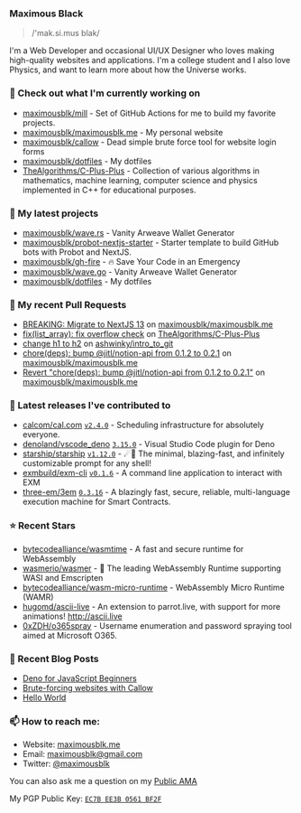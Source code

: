 ### Maximous Black

> /'mak.si.mus blak/

I'm a Web Developer and occasional UI/UX Designer who loves making high-quality websites and applications. I'm a college
student and I also love Physics, and want to learn more about how the Universe works.

### 👷 Check out what I'm currently working on

- [maximousblk/mill](https://github.com/maximousblk/mill) - Set of GitHub Actions for me to build my favorite projects.
- [maximousblk/maximousblk.me](https://github.com/maximousblk/maximousblk.me) - My personal website
- [maximousblk/callow](https://github.com/maximousblk/callow) - Dead simple brute force tool for website login forms
- [maximousblk/dotfiles](https://github.com/maximousblk/dotfiles) - My dotfiles
- [TheAlgorithms/C-Plus-Plus](https://github.com/TheAlgorithms/C-Plus-Plus) - Collection of various algorithms in mathematics, machine learning, computer science and physics implemented in C&#43;&#43; for educational purposes.

### 🌱 My latest projects

- [maximousblk/wave.rs](https://github.com/maximousblk/wave.rs) - Vanity Arweave Wallet Generator
- [maximousblk/probot-nextjs-starter](https://github.com/maximousblk/probot-nextjs-starter) - Starter template to build GitHub bots with Probot and NextJS.
- [maximousblk/gh-fire](https://github.com/maximousblk/gh-fire) - 🔥 Save Your Code in an Emergency
- [maximousblk/wave.go](https://github.com/maximousblk/wave.go) - Vanity Arweave Wallet Generator
- [maximousblk/dotfiles](https://github.com/maximousblk/dotfiles) - My dotfiles

### 🔨 My recent Pull Requests

- [BREAKING: Migrate to NextJS 13](https://github.com/maximousblk/maximousblk.me/pull/568) on [maximousblk/maximousblk.me](https://github.com/maximousblk/maximousblk.me)
- [fix(list_array): fix overflow check](https://github.com/TheAlgorithms/C-Plus-Plus/pull/1983) on [TheAlgorithms/C-Plus-Plus](https://github.com/TheAlgorithms/C-Plus-Plus)
- [change h1 to h2](https://github.com/ashwinky/intro_to_git/pull/1) on [ashwinky/intro_to_git](https://github.com/ashwinky/intro_to_git)
- [chore(deps): bump @jitl/notion-api from 0.1.2 to 0.2.1](https://github.com/maximousblk/maximousblk.me/pull/406) on [maximousblk/maximousblk.me](https://github.com/maximousblk/maximousblk.me)
- [Revert &#34;chore(deps): bump @jitl/notion-api from 0.1.2 to 0.2.1&#34;](https://github.com/maximousblk/maximousblk.me/pull/405) on [maximousblk/maximousblk.me](https://github.com/maximousblk/maximousblk.me)

### 🔭 Latest releases I've contributed to

- [calcom/cal.com](https://github.com/calcom/cal.com) [`v2.4.0`](https://github.com/calcom/cal.com/releases/tag/v2.4.0) - Scheduling infrastructure for absolutely everyone.
- [denoland/vscode_deno](https://github.com/denoland/vscode_deno) [`3.15.0`](https://github.com/denoland/vscode_deno/releases/tag/3.15.0) - Visual Studio Code plugin for Deno
- [starship/starship](https://github.com/starship/starship) [`v1.12.0`](https://github.com/starship/starship/releases/tag/v1.12.0) - ☄🌌️  The minimal, blazing-fast, and infinitely customizable prompt for any shell!
- [exmbuild/exm-cli](https://github.com/exmbuild/exm-cli) [`v0.1.6`](https://github.com/exmbuild/exm-cli/releases/tag/v0.1.6) - A command line application to interact with EXM
- [three-em/3em](https://github.com/three-em/3em) [`0.3.16`](https://github.com/three-em/3em/releases/tag/0.3.16) - A blazingly fast, secure, reliable, multi-language execution machine for Smart Contracts.

### ⭐ Recent Stars

- [bytecodealliance/wasmtime](https://github.com/bytecodealliance/wasmtime) - A fast and secure runtime for WebAssembly
- [wasmerio/wasmer](https://github.com/wasmerio/wasmer) - 🚀 The leading WebAssembly Runtime supporting WASI and Emscripten
- [bytecodealliance/wasm-micro-runtime](https://github.com/bytecodealliance/wasm-micro-runtime) - WebAssembly Micro Runtime (WAMR)
- [hugomd/ascii-live](https://github.com/hugomd/ascii-live) - An extension to parrot.live, with support for more animations! http://ascii.live
- [0xZDH/o365spray](https://github.com/0xZDH/o365spray) - Username enumeration and password spraying tool aimed at Microsoft O365.

### 📰 Recent Blog Posts

- [Deno for JavaScript Beginners](https://maximousblk.me/posts/deno-for-javascript-beginners)
- [Brute-forcing websites with Callow](https://maximousblk.me/posts/brute-forcing-websites-with-callow)
- [Hello World](https://maximousblk.me/posts/hello-world)

### 📫 How to reach me:

- Website: [maximousblk.me](https://maximousblk.me/)
- Email: [maximousblk@gmail.com](mailto:maximousblk@gmail.com)
- Twitter: [@maximousblk](https://twitter.com/maximousblk)

You can also ask me a question on my [Public AMA](https://github.com/maximousblk/maximousblk/discussions/new?category=ama)

My PGP Public Key: [`EC7B EE3B 0561 BF2F`](https://keybase.io/maximousblk/pgp_keys.asc)
